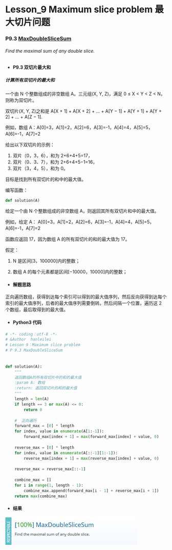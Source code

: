 # Lesson_9 Maximum slice problem 最大切片问题

### P9.3 [MaxDoubleSliceSum](https://app.codility.com/programmers/lessons/9-maximum_slice_problem/max_double_slice_sum/)

###### Find the maximal sum of any double slice.

- #### P9.3 双切片最大和

##### 计算所有双切片的最大和

一个由 N 个整数组成的非空数组 A。三元组(X, Y, Z)，满足 0 ≤ X < Y < Z < N，则称为双切片。

双切片(X, Y, Z)之和是 A[X + 1] + A[X + 2] + ... + A[Y − 1] + A[Y + 1] + A[Y + 2] + ... + A[Z − 1].

例如，数组 A：A[0]=3，A[1]=2，A[2]=6，A[3]=-1，A[4]=4，A[5]=5，A[6]=-1，A[7]=2

给出以下双切片的示例：

1. 双片（0，3，6），和为 2+6+4+5=17，
2. 双片（0、3、7），和为 2+6+4+5−1=16，
3. 双片（3，4，5），和为 0。

目标是找到所有双切片的和中的最大值。

编写函数：

```python
def solution(A)
```

给定一个由 N 个整数组成的非空数组 A，则返回其所有双切片和中的最大值。

例如，给定 A： A[0]=3，A[1]=2，A[2]=6，A[3]=-1，A[4]=4，A[5]=5，A[6]=-1，A[7]=2

函数应返回 17，因为数组 A 的所有双切片的和的最大值为 17。

假定：

1. N 是区间[3，100000]内的整数；

2. 数组 A 的每个元素都是区间[−10000，10000]内的整数；

- #### 解题思路

正向遍历数组，获得到达每个索引可以得到的最大值序列，然后反向获得到达每个索引的最大值序列，后者的最大值序列需要倒转。然后间隔一个位置，遍历这 2 个数组，最后取得到的最大值。

- #### Python3 代码

```python
# -*- coding：utf-8 -*-
# &Author  hanleilei
# Lesson 9：Maximum slice problem
# P 9.3 MaxDoubleSliceSum


def solution(A):
    """
    返回数组A的所有双切片中的和的最大值
    :param A: 数组
    :return: 返回双切片的和的最大值
    """
    length = len(A)
    if length == 3 or max(A) <= 0:
        return 0

    #  正向遍历
    forward_max = [0] * length
    for index, value in enumerate(A[1:-1]):
        forward_max[index + 1] = max(forward_max[index] + value, 0)

    reverse_max = [0] * length
    for index, value in enumerate(A[::-1][1:-1]):
        reverse_max[index + 1] = max(reverse_max[index] + value, 0)

    reverse_max = reverse_max[::-1]

    combine_max = []
    for i in range(1, length - 1):
        combine_max.append(forward_max[i - 1] + reverse_max[i + 1])
    return max(combine_max)
```

- #### 结果

![image](https://github.com/hanleilei/codility_lession/blob/master/L9_Maximum%20Slice%20Problem/9.3.png)
